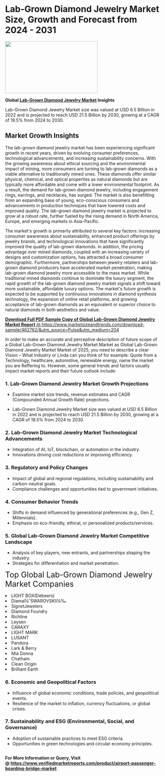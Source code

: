 <H1>Lab-Grown Diamond Jewelry Market Size, Growth and Forecast from 2024 - 2031</H1><img class="aligncenter size-medium wp-image-584254" src="https://thirdeyenews.in/wp-content/uploads/2024/09/Global-Market-Research-300x168.jpeg" alt="" width="300" height="168" /><p><strong>Global&nbsp;<a href="https://www.marketsizeandtrends.com/download-sample/462762/&amp;utm_source=Pulse&amp;utm_medium=204">Lab-Grown Diamond Jewelry Market</a> Insights</strong></p><p>Lab-Grown Diamond Jewelry Market size was valued at USD 6.5 Billion in 2022 and is projected to reach USD 21.5 Billion by 2030, growing at a CAGR of 19.5% from 2024 to 2030.</p><p><h2>Market Growth Insights</h2> <p>The lab-grown diamond jewelry market has been experiencing significant growth in recent years, driven by evolving consumer preferences, technological advancements, and increasing sustainability concerns. With the growing awareness about ethical sourcing and the environmental impact of mining, more consumers are turning to lab-grown diamonds as a viable alternative to traditionally mined ones. These diamonds offer similar physical, chemical, and optical properties as natural diamonds but are typically more affordable and come with a lower environmental footprint. As a result, the demand for lab-grown diamond jewelry, including engagement rings, earrings, and necklaces, has surged. The market is also benefitting from an expanding base of young, eco-conscious consumers and advancements in production techniques that have lowered costs and improved quality. The lab-grown diamond jewelry market is projected to grow at a robust rate, further fueled by the rising demand in North America, Europe, and emerging markets in Asia-Pacific.</p> <p><a href="download-link-here"></a></p> <p>The market's growth is primarily attributed to several key factors: increasing consumer awareness about sustainability, enhanced product offerings by jewelry brands, and technological innovations that have significantly improved the quality of lab-grown diamonds. In addition, the pricing advantage over mined diamonds, coupled with an increasing variety of designs and customization options, has attracted a broad consumer demographic. Furthermore, partnerships between jewelry retailers and lab-grown diamond producers have accelerated market penetration, making lab-grown diamond jewelry more accessible to the mass market. While traditional mined diamonds continue to dominate the luxury segment, the rapid growth of the lab-grown diamond jewelry market signals a shift toward more sustainable, affordable luxury options. The market's future growth is expected to be supported by continuous innovations in diamond synthesis technology, the expansion of online retail platforms, and growing acceptance of lab-grown diamonds as an equivalent or superior choice to natural diamonds in both aesthetics and value.</p> <p><a href="get-more-link-here"></p><p><span class=""><strong>Download Full PDF Sample Copy of Global Lab-Grown Diamond Jewelry Market Report</strong> @ <a href="https://www.marketsizeandtrends.com/download-sample/462762/&amp;utm_source=Pulse&amp;utm_medium=204" target="_blank">https://www.marketsizeandtrends.com/download-sample/462762/&amp;utm_source=Pulse&amp;utm_medium=204</a></span></p><p>In order to make an accurate and perceptive description of future scope of a Global&nbsp;Lab-Grown Diamond Jewelry Market Market as Global&nbsp;Lab-Grown Diamond Jewelry Market Market of 2025, you need to describe a clear Vision &ndash; What Industry or Linda can you think of for example: Quote from a Technology, healthcare, automotive, renewable energy, name the market you are Reffering to. However, some general trends and factors usually impact market reports and their future outlook include:</p><h3>1.&nbsp;<strong>Lab-Grown Diamond Jewelry Market Growth Projections</strong></h3><ul><li>Examine market size trends, revenue estimates and CAGR (Compounded Annual Growth Rate) projections.</li><li><p>Lab-Grown Diamond Jewelry Market size was valued at USD 6.5 Billion in 2022 and is projected to reach USD 21.5 Billion by 2030, growing at a CAGR of 19.5% from 2024 to 2030.</p></li></ul><h3>2.&nbsp;<strong>Lab-Grown Diamond Jewelry Market Technological Advancements</strong></h3><ul><li>Integration of AI, IoT, blockchain, or automation in the industry.</li><li>Innovations driving cost reductions or improving efficiency.</li></ul><h3>3.&nbsp;<strong>Regulatory and Policy Changes</strong></h3><ul><li>Impact of global and regional regulations, including sustainability and carbon-neutral goals.</li><li>Compliance challenges and opportunities tied to government initiatives.</li></ul><h3>4.&nbsp;<strong>Consumer Behavior Trends</strong></h3><ul><li>Shifts in demand influenced by generational preferences (e.g., Gen Z, Millennials).</li><li>Emphasis on eco-friendly, ethical, or personalized products/services.</li></ul><h3>5.&nbsp;<strong>Global Lab-Grown Diamond Jewelry Market Competitive Landscape</strong></h3><ul><li>Analysis of key players, new entrants, and partnerships shaping the industry.</li><li>Strategies for differentiation and market penetration.</li></ul><p data-pm-slice="1 1 []"><span style="color: inherit; font-family: inherit; font-size: 25px;">Top Global Lab-Grown Diamond Jewelry Market Companies</span></p><div class="" data-test-id=""><p><li>LIGHT BOX(Debeers)</li><li> Diamaï¼ˆSWAROVSKIï¼‰</li><li> SignetJewelers</li><li> Diamond Foundry</li><li> Richline</li><li> Leysen</li><li> CARAXY</li><li> LIGHT MARK</li><li> LUSANT</li><li> Pandora</li><li> Lark & Berry</li><li> Mia Donna</li><li> Chatham</li><li> Clean Origin</li><li> Brilliant Earth</li></p></div><h3>6.&nbsp;<strong>Economic and Geopolitical Factors</strong></h3><ul><li>Influence of global economic conditions, trade policies, and geopolitical events.</li><li>Resilience of the market to inflation, currency fluctuations, or global crises.</li></ul><h3>7.&nbsp;<strong>Sustainability and ESG (Environmental, Social, and Governance)</strong></h3><ul><li>Adoption of sustainable practices to meet ESG criteria.</li><li>Opportunities in green technologies and circular economy principles.</li></ul><h2><strong style="font-size: 14px;">For More Information or Query, Visit @&nbsp;</strong><a style="background-color: #ffffff; font-size: 14px;" href="https://www.marketsizeandtrends.com/report/lab-grown-diamond-jewelry-market/" target="_blank">https://www.verifiedmarketreports.com/product/airport-passenger-boarding-bridge-market</a></h2>
